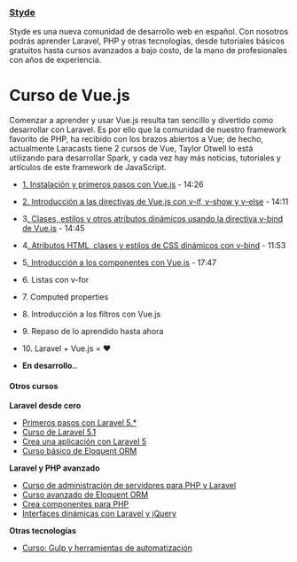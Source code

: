 ### [Styde](https://styde.net/)

Styde es una nueva comunidad de desarrollo web en español. Con nosotros podrás aprender Laravel, PHP y otras tecnologías, desde tutoriales básicos gratuitos hasta cursos avanzados a bajo costo, de la mano de profesionales con años de experiencia.

# Curso de Vue.js

Comenzar a aprender y usar Vue.js resulta tan sencillo y divertido como desarrollar con Laravel. Es por ello que la comunidad de nuestro framework favorito de PHP, ha recibido con los brazos abiertos a Vue; de hecho, actualmente Laracasts tiene 2 cursos de Vue, Taylor Otwell lo está utilizando para desarrollar Spark, y cada vez hay más noticias, tutoriales y artículos de este framework de JavaScript.

*   [1\. Instalación y primeros pasos con Vue.js](https://styde.net/introduccion-a-vue-js/#more-9792) - 14:26

*   [2\. Introducción a las directivas de Vue.js con v-if, v-show y v-else](https://styde.net/introduccion-a-las-directivas-de-vue-js-con-v-if-v-show-y-v-else/) - 14:11

*   3[\. Clases, estilos y otros atributos dinámicos usando la directiva v-bind de Vue.js](https://styde.net/metodos-y-manejo-de-eventos-con-v-onclick-y-submit/) - 14:45

*   4[\. Atributos HTML, clases y estilos de CSS dinámicos con v-bind](https://styde.net/clases-estilos-y-otros-atributos-dinamicos-usando-la-directiva-v-bind-de-vue-js/) - 11:53

*   5[\. Introducción a los componentes con Vue.js](https://styde.net/introduccion-a-los-componente-en-vue-js/) - 17:47

*   6\. Listas con v-for

*   7\. Computed properties

*   8\. Introducción a los filtros con Vue.js

*   9\. Repaso de lo aprendido hasta ahora

*   10\. Laravel + Vue.js = ♥

*  **En desarrollo..**



#### Otros cursos

**Laravel desde cero**
 -    [Primeros pasos con Laravel 5.*](https://styde.net/curso-primeros-pasos-con-laravel-5/)
 -    [                        Curso de Laravel 5.1                    ](https://styde.net/curso-introductorio-laravel-5-1/)
 -  [                        Crea una aplicación con Laravel 5                    ](https://styde.net/curso-crea-aplicaciones-con-laravel-5/)
 -   [                        Curso básico de Eloquent ORM                    ](https://styde.net/curso-basico-de-eloquent-orm-con-laravel-5-1/)


**Laravel y PHP avanzado**
 - [                        Curso de administración de servidores para PHP y Laravel                    ](https://styde.net/curso-configuracion-administracion-de-servidores-php-laravel/)
 -   [                        Curso avanzado de Eloquent ORM                    ](https://styde.net/curso-avanzado-de-eloquent-orm/)
 - [                        Crea componentes para PHP                    ](https://styde.net/curso-crea-componentes-para-php-y-laravel/)
 -   [                        Interfaces dinámicas con Laravel y jQuery                    ](https://styde.net/curso-de-interfaces-dinamicas-con-laravel-y-jquery/)

**Otras tecnologías**
 -   [Curso: Gulp y herramientas de automatización](https://styde.net/curso-gulp-y-herramientas-de-automatizacion/)
